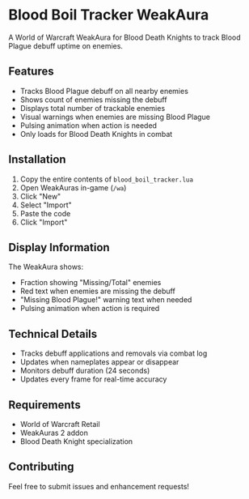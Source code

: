 # Blood Boil Tracker WeakAura

A World of Warcraft WeakAura for Blood Death Knights to track Blood Plague debuff uptime on enemies.

## Features

- Tracks Blood Plague debuff on all nearby enemies
- Shows count of enemies missing the debuff
- Displays total number of trackable enemies
- Visual warnings when enemies are missing Blood Plague
- Pulsing animation when action is needed
- Only loads for Blood Death Knights in combat

## Installation

1. Copy the entire contents of `blood_boil_tracker.lua`
2. Open WeakAuras in-game (`/wa`)
3. Click "New"
4. Select "Import"
5. Paste the code
6. Click "Import"

## Display Information

The WeakAura shows:
- Fraction showing "Missing/Total" enemies
- Red text when enemies are missing the debuff
- "Missing Blood Plague!" warning text when needed
- Pulsing animation when action is required

## Technical Details

- Tracks debuff applications and removals via combat log
- Updates when nameplates appear or disappear
- Monitors debuff duration (24 seconds)
- Updates every frame for real-time accuracy

## Requirements

- World of Warcraft Retail
- WeakAuras 2 addon
- Blood Death Knight specialization

## Contributing

Feel free to submit issues and enhancement requests!